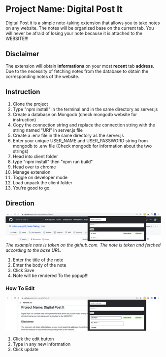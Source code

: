 # Project Name: Digital Post It #
Digital Post it is a simple note-taking extension that allows you to take notes on any website. The notes will be organized base on the current tab. You will never be afraid of losing your note because it is attached to the WEBSITE!!!

## Disclaimer ##
The extension will obtain **informations** on your most **recent** tab **address**. Due to the necessity of fetching notes from the database to obtain the corresponding notes of the website.

## Instruction ##
1) Clone the project
2) Type "npm install" in the terminal and in the same directory as server.js
3) Create a database on Mongodb (check mongodb website for instruction)
4) Copy the connection string and replace the connection string with the string named "URI" in server.js file
5) Create a .env file in the same directory as the server.js
6) Enter your unique USER_NAME and USER_PASSWORD string from mongodb to .env file (Check mongodb for information about the two strings)
7) Head into client folder
8) type "npm install" then "npm run build"
11) Head over to chrome
12) Manage extension
13) Toggle on developer mode
14) Load unpack the client folder
15) You're good to go.

## Direction ##
![Note taken on github.com](./img/Ex1.png?raw=true "Post It on github.com")
*The example note is taken on the github.com. The note is taken and fetched according to the base URL.*
1. Enter the title of the note
2. Enter the body of the note
3. Click Save
4. Note will be rendered To the popup!!!

### How To Edit ###
![Editing a Note](./img/Edit.png "Editing a note")
1. Click the edit button
2. Type in any new information
3. Click update
